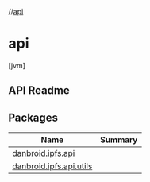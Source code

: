 //[api](index.md)



# api  
 [jvm] 

##  API Readme  
   


## Packages  
  
|  Name|  Summary| 
|---|---|
| [danbroid.ipfs.api](danbroid.ipfs.api/index.md) | 
| [danbroid.ipfs.api.utils](danbroid.ipfs.api.utils/index.md) | 

